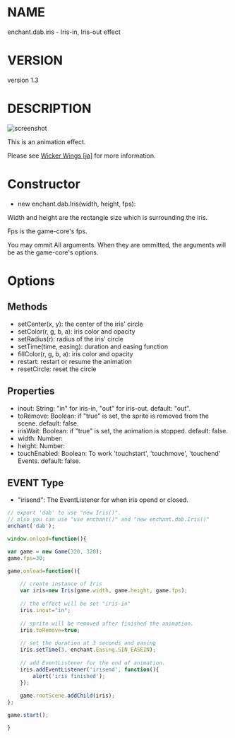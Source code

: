 # NAME

enchant.dab.iris - Iris-in, Iris-out effect

# VERSION

version 1.3

# DESCRIPTION

![screenshot](http://home.wi-wi.jp/software/js_iris.enchant/images/iris-out.gif)

This is an animation effect.

Please see [Wicker Wings \[ja\]](http://home.wi-wi.jp/software/js_iris.enchant/) for more information.

# Constructor

 - new enchant.dab.Iris(width, height, fps):
 
 Width and height are the rectangle size which is surrounding the iris.
 
 Fps is the game-core's fps.
 
 You may ommit All arguments. When they are ommitted, the arguments will be as the game-core's options.
 
# Options

## Methods

- setCenter(x, y): the center of the iris' circle
- setColor(r, g, b, a): iris color and opacity
- setRadius(r): radius of the iris' circle
- setTime(time, easing): duration and easing function
- fillColor(r, g, b, a): iris color and opacity
- restart: restart or resume the animation
- resetCircle: reset the circle

## Properties

- inout: String: "in" for iris-in, "out" for iris-out. default: "out".
- toRemove: Boolean: if "true" is set, the sprite is removed from the scene. default: false.
- irisWait: Boolean: if "true" is set, the animation is stopped. default: false.
- width: Number:
- height: Number:
- touchEnabled: Boolean: To work 'touchstart', 'touchmove', 'touchend' Events. default: false.

## EVENT Type

- "irisend": The EventListener for when iris opend or closed.

```javascript
// export 'dab' to use "new Iris()".
// also you can use "use enchant()" and "new enchant.dab.Iris()"
enchant('dab');

window.onload=function(){

var game = new Game(320, 320);
game.fps=30;

game.onload=function(){
    
    // create instance of Iris
    var iris=new Iris(game.width, game.height, game.fps);
    
    // the effect will be set "iris-in"
    iris.inout="in";
    
    // sprite will be removed after finished the animation.
    iris.toRemove=true;
    
    // set the duration at 3 seconds and easing
    iris.setTime(3, enchant.Easing.SIN_EASEIN);
    
    // add EventListener for the end of animation.
    iris.addEventListener('irisend', function(){
        alert('iris finished');
    });
    
    game.rootScene.addChild(iris);
};

game.start();

}

```
